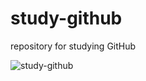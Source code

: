 # study-github
repository for studying GitHub

![study-github](https://github.com/hakohl/study-github/actions/workflows/list-repos-cli-github.yml/badge.svg?branch=main)
